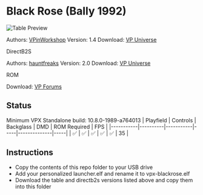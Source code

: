 # Black Rose (Bally 1992)

![Table Preview](https://vpuniverse.com/screenshots/monthly_2021_11/BlackRose-ScreenShot.png.febbeb9ed038f2131333958fdba41328.png)

Authors: [VPinWorkshop](https://vpuniverse.com/profile/40692-vpinworkshop/)
Version: 1.4
Download: [VP Universe](https://vpuniverse.com/files/file/7935-black-rose-bally-1992-vpw-mod/)

DirectB2S

Authors: [hauntfreaks](https://vpuniverse.com/profile/5216-hauntfreaks/)
Version: 2.0
Download: [VP Universe](https://vpuniverse.com/files/file/12224-black-rose-bally-1992-b2s-with-full-dmd/)

ROM

Download: [VP Forums](https://www.vpforums.org/index.php?app=downloads&showfile=256)

## Status 

Minimum VPX Standalone build: 10.8.0-1989-a764013
| Playfield | Controls | Backglass | DMD | ROM Required | FPS | 
|-----------|----------|-----------|-----|--------------|-----|
| :white_check_mark: | :white_check_mark: | :white_check_mark: | :white_check_mark: | :white_check_mark: | 35 |

## Instructions

- Copy the contents of this repo folder to your USB drive
- Add your personalized launcher.elf and rename it to vpx-blackrose.elf
- Download the table and directb2s versions listed above and copy them into this folder
